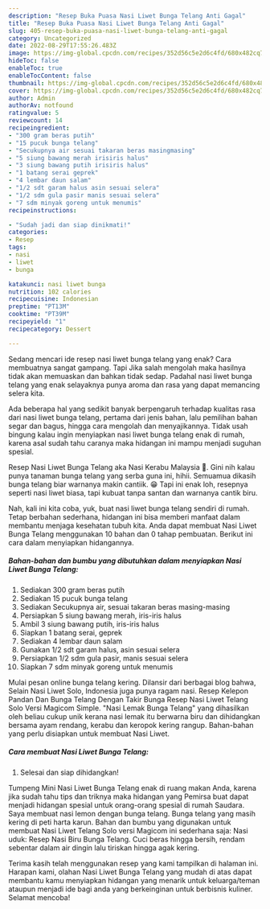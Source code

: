 ```yaml
---
description: "Resep Buka Puasa Nasi Liwet Bunga Telang Anti Gagal"
title: "Resep Buka Puasa Nasi Liwet Bunga Telang Anti Gagal"
slug: 405-resep-buka-puasa-nasi-liwet-bunga-telang-anti-gagal
category: Uncategorized
date: 2022-08-29T17:55:26.483Z
image: https://img-global.cpcdn.com/recipes/352d56c5e2d6c4fd/680x482cq70/nasi-liwet-bunga-telang-foto-resep-utama.jpg
hideToc: false
enableToc: true
enableTocContent: false
thumbnail: https://img-global.cpcdn.com/recipes/352d56c5e2d6c4fd/680x482cq70/nasi-liwet-bunga-telang-foto-resep-utama.jpg
cover: https://img-global.cpcdn.com/recipes/352d56c5e2d6c4fd/680x482cq70/nasi-liwet-bunga-telang-foto-resep-utama.jpg
author: Admin
authorAv: notfound
ratingvalue: 5
reviewcount: 14
recipeingredient:
- "300 gram beras putih"
- "15 pucuk bunga telang"
- "Secukupnya air sesuai takaran beras masingmasing"
- "5 siung bawang merah irisiris halus"
- "3 siung bawang putih irisiris halus"
- "1 batang serai geprek"
- "4 lembar daun salam"
- "1/2 sdt garam halus asin sesuai selera"
- "1/2 sdm gula pasir manis sesuai selera"
- "7 sdm minyak goreng untuk menumis"
recipeinstructions:

- "Sudah jadi dan siap dinikmati!"
categories:
- Resep
tags:
- nasi
- liwet
- bunga

katakunci: nasi liwet bunga 
nutrition: 102 calories
recipecuisine: Indonesian
preptime: "PT13M"
cooktime: "PT39M"
recipeyield: "1"
recipecategory: Dessert

---
```



Sedang mencari ide resep nasi liwet bunga telang yang enak? Cara membuatnya sangat gampang. Tapi Jika salah mengolah maka hasilnya tidak akan memuaskan dan bahkan tidak sedap. Padahal nasi liwet bunga telang yang enak selayaknya punya aroma dan rasa yang dapat memancing selera kita.


Ada beberapa hal yang sedikit banyak berpengaruh terhadap kualitas rasa dari nasi liwet bunga telang, pertama dari jenis bahan, lalu pemilihan bahan segar dan bagus, hingga cara mengolah dan menyajikannya. Tidak usah bingung kalau ingin menyiapkan nasi liwet bunga telang enak di rumah, karena asal sudah tahu caranya maka hidangan ini mampu menjadi suguhan spesial.

Resep Nasi Liwet Bunga Telang aka Nasi Kerabu Malaysia 💙. Gini nih kalau punya tanaman bunga telang yang serba guna ini, hihii. Semuamua dikasih bunga telang biar warnanya makin cantiik. 😁 Tapi ini enak loh, resepnya seperti nasi liwet biasa, tapi kubuat tanpa santan dan warnanya cantik biru.


Nah, kali ini kita coba, yuk, buat nasi liwet bunga telang sendiri di rumah. Tetap berbahan sederhana, hidangan ini bisa memberi manfaat dalam membantu menjaga kesehatan tubuh kita. Anda dapat membuat Nasi Liwet Bunga Telang menggunakan 10 bahan dan 0 tahap pembuatan. Berikut ini cara dalam menyiapkan hidangannya.

<!--inarticleads1-->

##### Bahan-bahan dan bumbu yang dibutuhkan dalam menyiapkan Nasi Liwet Bunga Telang:

1. Sediakan 300 gram beras putih
1. Sediakan 15 pucuk bunga telang
1. Sediakan Secukupnya air, sesuai takaran beras masing-masing
1. Persiapkan 5 siung bawang merah, iris-iris halus
1. Ambil 3 siung bawang putih, iris-iris halus
1. Siapkan 1 batang serai, geprek
1. Sediakan 4 lembar daun salam
1. Gunakan 1/2 sdt garam halus, asin sesuai selera
1. Persiapkan 1/2 sdm gula pasir, manis sesuai selera
1. Siapkan 7 sdm minyak goreng untuk menumis


Mulai pesan online bunga telang kering. Dilansir dari berbagai blog bahwa, Selain Nasi Liwet Solo, Indonesia juga punya ragam nasi. Resep Kelepon Pandan Dan Bunga Telang Dengan Takir Bunga Resep Nasi Liwet Telang Solo Versi Magicom Simple. &#34;Nasi Lemak Bunga Telang&#34; yang dihasilkan oleh beliau cukup unik kerana nasi lemak itu berwarna biru dan dihidangkan bersama ayam rendang, kerabu dan keropok kering rangup. Bahan-bahan yang perlu disiapkan untuk membuat Nasi Liwet. 

<!--inarticleads2-->

##### Cara membuat Nasi Liwet Bunga Telang:


1. Selesai dan siap dihidangkan!

Tumpeng Mini Nasi Liwet Bunga Telang enak di ruang makan Anda, karena jika sudah tahu tips dan triknya maka hidangan yang Pemirsa buat dapat menjadi hidangan spesial untuk orang-orang spesial di rumah Saudara. Saya membuat nasi lemon dengan bunga telang. Bunga telang yang masih kering di peti harta karun. Bahan dan bumbu yang digunakan untuk membuat Nasi Liwet Telang Solo versi Magicom ini sederhana saja: Nasi uduk: Resep Nasi Biru Bunga Telang. Cuci beras hingga bersih, rendam sebentar dalam air dingin lalu tiriskan hingga agak kering. 

Terima kasih telah menggunakan resep yang kami tampilkan di halaman ini. Harapan kami, olahan Nasi Liwet Bunga Telang yang mudah di atas dapat membantu kamu menyiapkan hidangan yang menarik untuk keluarga/teman ataupun menjadi ide bagi anda yang berkeinginan untuk berbisnis kuliner. Selamat mencoba!

